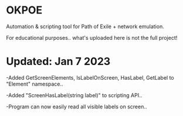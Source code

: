 # OKPOE
Automation &amp; scripting tool for Path of Exile + network emulation.

For educational purposes.. what's uploaded here is not the full project!

# Updated: Jan 7 2023
-Added GetScreenElements, IsLabelOnScreen, HasLabel, GetLabel to "Element" namespace..  

-Added "ScreenHasLabel(string label)" to scripting API..  

-Program can now easily read all visible labels on screen..  

